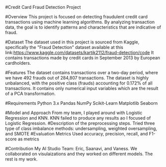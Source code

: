 #Credit Card Fraud Detection Project

#Overview
This project is focused on detecting fraudulent credit card transactions using machine learning algorithms. By analyzing transaction data, the goal is to identify patterns and characteristics that are indicative of fraud.

#Dataset
The dataset used in this project is sourced from Kaggle, specifically the "Fraud Detection" dataset available at this link:https://www.kaggle.com/datasets/kartik2112/fraud-detection/code 
It contains transactions made by credit cards in September 2013 by European cardholders.

#Features
The dataset contains transactions over a two-day period, where we have 492 frauds out of 284,807 transactions. The dataset is highly unbalanced, with the positive class (frauds) accounting for 0.172% of all transactions. It contains only numerical input variables which are the result of a PCA transformation.

#Requirements
Python 3.x
Pandas
NumPy
Scikit-Learn
Matplotlib
Seaborn

#Model and Approach
From my team, I played around with Logistic Regression and KNN. KNN failed to produce any results ao I focused of Logistic Regression.
#Description of the preprocessing steps.
Tried three type of class imbalance methods: undersampling, weighted oversampling, and SMOTE
#Evaluation Metrics
Used accuracy, precision, recall, and F1-score as metrics

#Contribution
My AI Studio Team: Eric, Saanavi, and Vaness. We collaborated on visulaizations and they worked on different models. The rest is my work.
